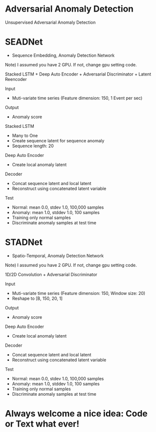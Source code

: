 # Adversarial Anomaly Detection
Unsupervised Adversarial Anomaly Detection

# SEADNet
- Sequence Embedding, Anomaly Detection Network

Note) I assumed you have 2 GPU. If not, change gpu setting code.

Stacked LSTM + Deep Auto Encoder + Adversarial Discriminator + Latent Reencoder

Input
- Muti-variate time series (Feature dimension: 150, 1 Event per sec)

Output
- Anomaly score

Stacked LSTM
- Many to One
- Create sequence latent for sequence anomaly
- Sequence length: 20

Deep Auto Encoder
- Create local anomaly latent

Decoder
- Concat sequence latent and local latent
- Reconstruct using concatenated latent variable

Test
- Normal: mean 0.0, stdev 1.0, 100,000 samples
- Anomaly: mean 1.0, stddev 1.0, 100 samples
- Training only normal samples
- Discriminate anomaly samples at test time

# STADNet
- Spatio-Temporal, Anomaly Detection Network


Note) I assumed you have 2 GPU. If not, change gpu setting code.


1D/2D Convolution + Adversarial Discriminator

Input
- Muti-variate time series (Feature dimension: 150, Window size: 20)
- Reshape to [B, 150, 20, 1]

Output
- Anomaly score

Deep Auto Encoder
- Create local anomaly latent

Decoder
- Concat sequence latent and local latent
- Reconstruct using concatenated latent variable

Test
- Normal: mean 0.0, stdev 1.0, 100,000 samples
- Anomaly: mean 1.0, stddev 1.0, 100 samples
- Training only normal samples
- Discriminate anomaly samples at test time

# Always welcome a nice idea: Code or Text what ever!
